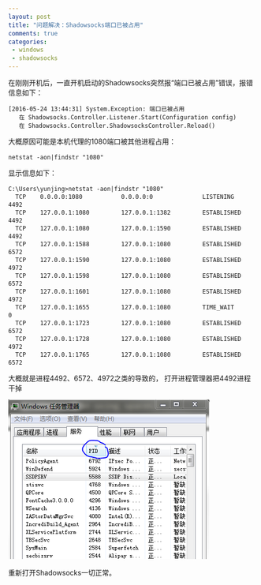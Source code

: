 ```yaml
--- 
layout: post
title: "问题解决：Shadowsocks端口已被占用"
comments: true
categories:
 - windows
 - shadowsocks
---
```


在刚刚开机后，一直开机启动的Shadowsocks突然报“端口已被占用”错误，报错信息如下：

```
[2016-05-24 13:44:31] System.Exception: 端口已被占用
   在 Shadowsocks.Controller.Listener.Start(Configuration config)
   在 Shadowsocks.Controller.ShadowsocksController.Reload()
```

大概原因可能是本机代理的1080端口被其他进程占用：

```
netstat -aon|findstr "1080"
```

显示信息如下：

```
C:\Users\yunjing>netstat -aon|findstr "1080"
  TCP    0.0.0.0:1080           0.0.0.0:0              LISTENING       4492
  TCP    127.0.0.1:1080         127.0.0.1:1382         ESTABLISHED     4492
  TCP    127.0.0.1:1080         127.0.0.1:1590         ESTABLISHED     4492
  TCP    127.0.0.1:1588         127.0.0.1:1080         ESTABLISHED     6572
  TCP    127.0.0.1:1590         127.0.0.1:1080         ESTABLISHED     4972
  TCP    127.0.0.1:1598         127.0.0.1:1080         ESTABLISHED     6572
  TCP    127.0.0.1:1601         127.0.0.1:1080         ESTABLISHED     4972
  TCP    127.0.0.1:1655         127.0.0.1:1080         TIME_WAIT       0
  TCP    127.0.0.1:1723         127.0.0.1:1080         ESTABLISHED     6572
  TCP    127.0.0.1:1728         127.0.0.1:1080         ESTABLISHED     4972
  TCP    127.0.0.1:1765         127.0.0.1:1080         ESTABLISHED     6572
```

大概就是进程4492、6572、4972之类的导致的，
打开进程管理器把4492进程干掉

![按进程号Kill进程示例](/files/2016/05/process-manager.png)

重新打开Shadowsocks一切正常。
